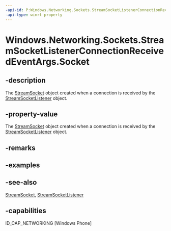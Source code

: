 ```yaml
---
-api-id: P:Windows.Networking.Sockets.StreamSocketListenerConnectionReceivedEventArgs.Socket
-api-type: winrt property
---
```


<!-- Property syntax
public Windows.Networking.Sockets.StreamSocket Socket { get; }
-->

# Windows.Networking.Sockets.StreamSocketListenerConnectionReceivedEventArgs.Socket

## -description
The [StreamSocket](streamsocket.md) object created when a connection is received by the [StreamSocketListener](streamsocketlistener.md) object.

## -property-value
The [StreamSocket](streamsocket.md) object created when a connection is received by the [StreamSocketListener](streamsocketlistener.md) object.

## -remarks

## -examples

## -see-also
[StreamSocket](streamsocket.md), [StreamSocketListener](streamsocketlistener.md)

## -capabilities
ID_CAP_NETWORKING [Windows Phone]
